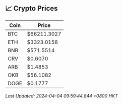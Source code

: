 ## 📈 Crypto Prices

| Coin | Price |
| ---- | ----- |
| BTC | $66211.3027 |
| ETH | $3323.0158 |
| BNB | $571.5514 |
| CRV | $0.6070 |
| ARB | $1.4853 |
| OKB | $56.1082 |
| DOGE | $0.1777 |

_Last Updated: 2024-04-04 09:59:44.844 +0800 HKT_
